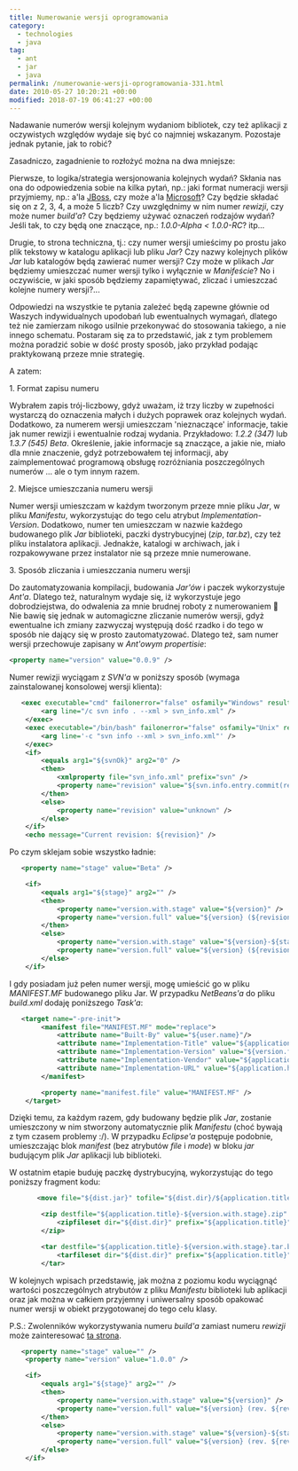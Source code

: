 ```yaml
---
title: Numerowanie wersji oprogramowania
category:
  - technologies
  - java
tag:
  - ant
  - jar
  - java
permalink: /numerowanie-wersji-oprogramowania-331.html
date: 2010-05-27 10:20:21 +00:00
modified: 2018-07-19 06:41:27 +00:00
---
```



Nadawanie numerów wersji kolejnym wydaniom bibliotek, czy też aplikacji z oczywistych względów wydaje się być co najmniej wskazanym. Pozostaje jednak pytanie, jak to robić?

<!--more-->

Zasadniczo, zagadnienie to rozłożyć można na dwa mniejsze:

Pierwsze, to logika/strategia wersjonowania kolejnych wydań? Skłania nas ona do odpowiedzenia sobie na kilka pytań, np.: jaki format numeracji wersji przyjmiemy, np.: a'la [JBoss](http://community.jboss.org/wiki/JBossProjectVersioning), czy może a'la [Microsoft](https://msdn.microsoft.com/en-us/library/aa372488(v=VS.85).aspx)? Czy będzie składać się on z 2, 3, 4, a może 5 liczb? Czy uwzględnimy w nim numer *rewizji*, czy może numer *build'a*? Czy będziemy używać oznaczeń rodzajów wydań? Jeśli tak, to czy będą one znaczące, np.: *1.0.0-Alpha < 1.0.0-RC*?  itp...

Drugie, to strona techniczna, tj.: czy numer wersji umieścimy po prostu jako plik tekstowy w katalogu aplikacji lub pliku *Jar*? Czy nazwy kolejnych plików *Jar* lub katalogów będą zawierać numer wersji? Czy może w plikach *Jar* będziemy umieszczać numer wersji tylko i wyłącznie w *Manifeście*? No i oczywiście, w jaki sposób będziemy zapamiętywać, zliczać i umieszczać kolejne numery wersji?...

Odpowiedzi na wszystkie te pytania zależeć będą zapewne głównie od Waszych indywidualnych upodobań lub ewentualnych wymagań, dlatego też nie zamierzam nikogo usilnie przekonywać do stosowania takiego, a nie innego schematu. Postaram się za to przedstawić, jak z tym problemem można poradzić sobie w dość prosty sposób, jako przykład podając praktykowaną przeze mnie strategię.

A zatem:

1\. Format zapisu numeru

Wybrałem zapis trój-liczbowy, gdyż uważam, iż trzy liczby w zupełności wystarczą do oznaczenia małych i dużych poprawek oraz kolejnych wydań. Dodatkowo, za numerem wersji umieszczam 'nieznaczące' informacje, takie jak numer rewizji i ewentualnie rodzaj wydania. Przykładowo: *1.2.2 (347)* lub *1.3.7 (545) Beta*. Określenie, jakie informacje są znaczące, a jakie nie, miało dla mnie znaczenie, gdyż potrzebowałem tej informacji, aby zaimplementować programową obsługę rozróżniania poszczególnych numerów ... ale o tym innym razem.

2\. Miejsce umieszczania numeru wersji

Numer wersji umieszczam w każdym tworzonym przeze mnie pliku *Jar*, w pliku *Manifestu*, wykorzystując do tego celu atrybut *Implementation-Version*. Dodatkowo, numer ten umieszczam w nazwie każdego budowanego plik *Jar* biblioteki, paczki dystrybucyjnej (*zip*, *tar.bz*), czy też pliku instalatora aplikacji. Jednakże, katalogi w archiwach, jak i rozpakowywane przez instalator nie są przeze mnie numerowane.

3\. Sposób zliczania i umieszczania numeru wersji

Do zautomatyzowania kompilacji, budowania *Jar'ów* i paczek wykorzystuje *Ant'a*. Dlatego też, naturalnym wydaje się, iż wykorzystuje jego dobrodziejstwa, do odwalenia za mnie brudnej roboty z numerowaniem 🙂 Nie bawię się jednak w automagiczne zliczanie numerów wersji, gdyż ewentualne ich zmiany zazwyczaj występują dość rzadko i do tego w sposób nie dający się w prosto zautomatyzować. Dlatego też, sam numer wersji przechowuje zapisany w *Ant'owym* *propertisie*:

```xml
<property name="version" value="0.0.9" />
```

Numer rewizji wyciągam z *SVN'a* w poniższy sposób (wymaga zainstalowanej konsolowej wersji klienta):

```xml
   <exec executable="cmd" failonerror="false" osfamily="Windows" resultproperty="svnOk">
        <arg line="/c svn info . --xml > svn_info.xml" />
    </exec>
    <exec executable="/bin/bash" failonerror="false" osfamily="Unix" resultproperty="svnOk">
        <arg line='-c "svn info --xml > svn_info.xml"' />
    </exec>
    <if>
        <equals arg1="${svnOk}" arg2="0" />
        <then>
            <xmlproperty file="svn_info.xml" prefix="svn" />
            <property name="revision" value="${svn.info.entry.commit(revision)}" />
        </then>
        <else>
            <property name="revision" value="unknown" />
        </else>
    </if>
    <echo message="Current revision: ${revision}" />
```

Po czym sklejam sobie wszystko ładnie:

```xml
   <property name="stage" value="Beta" />

    <if>
        <equals arg1="${stage}" arg2="" />
        <then>
            <property name="version.with.stage" value="${version}" />
            <property name="version.full" value="${version} (${revision})" />
        </then>
        <else>
            <property name="version.with.stage" value="${version}-${stage}" />
            <property name="version.full" value="${version} (${revision}) ${stage}" />
        </else>
    </if>
```

I gdy posiadam już pełen numer wersji, mogę umieścić go w pliku *MANIFEST.MF* budowanego pliku Jar. W przypadku *NetBeans'a* do pliku *build.xml* dodaję poniższego  *Task'a*:

```xml
   <target name="-pre-init">
        <manifest file="MANIFEST.MF" mode="replace">
            <attribute name="Built-By" value="${user.name}"/>
            <attribute name="Implementation-Title" value="${application.title}"/>
            <attribute name="Implementation-Version" value="${version.full}"/>
            <attribute name="Implementation-Vendor" value="${application.vendor}"/>
            <attribute name="Implementation-URL" value="${application.homepage}"/>
        </manifest>

        <property name="manifest.file" value="MANIFEST.MF" />
    </target>
```

Dzięki temu, za każdym razem, gdy budowany będzie plik *Jar*, zostanie umieszczony w nim stworzony automatycznie plik *Manifestu* (choć bywają z tym czasem problemy :/). W przypadku *Eclipse'a* postępuje podobnie, umieszczając blok *manifest* (bez atrybutów *file* i *mode*) w bloku *jar* budującym plik *Jar* aplikacji lub biblioteki.

W ostatnim etapie buduję paczkę dystrybucyjną, wykorzystując do tego poniższy fragment kodu:

```xml
       <move file="${dist.jar}" tofile="${dist.dir}/${application.title}-${version.with.stage}.jar" />

        <zip destfile="${application.title}-${version.with.stage}.zip" update="true" >
            <zipfileset dir="${dist.dir}" prefix="${application.title}" />
        </zip>

        <tar destfile="${application.title}-${version.with.stage}.tar.bz" compression="bzip2">
            <tarfileset dir="${dist.dir}" prefix="${application.title}" />
        </tar>
```

W kolejnych wpisach przedstawię, jak można z poziomu kodu wyciągnąć wartości poszczególnych atrybutów z pliku *Manifestu* biblioteki lub aplikacji oraz jak można w całkiem przyjemny i uniwersalny sposób opakować numer wersji w obiekt przygotowanej do tego celu klasy.

P.S.: Zwolenników wykorzystywania numeru *build'a* zamiast numeru *rewizji* może zainteresować [ta strona](https://ant.apache.org/manual/OptionalTasks/propertyfile.html).

```xml
   <property name="stage" value="" />
    <property name="version" value="1.0.0" />

    <if>
        <equals arg1="${stage}" arg2="" />
        <then>
            <property name="version.with.stage" value="${version}" />
            <property name="version.full" value="${version} (rev. ${revision})" />
        </then>
        <else>
            <property name="version.with.stage" value="${version}-${stage}" />
            <property name="version.full" value="${version} (rev. ${revision}) ${stage}" />
        </else>
    </if>
```
